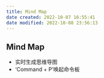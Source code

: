 ```yaml
---
title: Mind Map
date created: 2022-10-07 16:55:41
date modified: 2022-10-08 23:56:13
---
```

## Mind Map

- 实时生成思维导图
- ‘Command + P’唤起命令板
